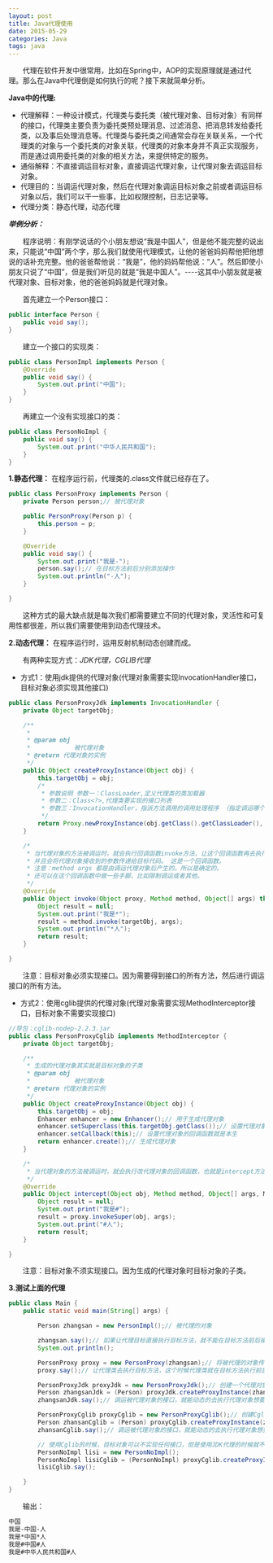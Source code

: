 ```yaml
---
layout: post
title: Java代理使用
date: 2015-05-29
categories: Java
tags: java
---
```


&ensp;&ensp;&ensp;&ensp;代理在软件开发中很常用，比如在Spring中，AOP的实现原理就是通过代理。那么在Java中代理倒是如何执行的呢？接下来就简单分析。

**Java中的代理:**

- 代理解释：一种设计模式，代理类与委托类（被代理对象、目标对象）有同样的接口，代理类主要负责为委托类预处理消息、过滤消息、把消息转发给委托类，以及事后处理消息等。代理类与委托类之间通常会存在关联关系，一个代理类的对象与一个委托类的对象关联，代理类的对象本身并不真正实现服务，而是通过调用委托类的对象的相关方法，来提供特定的服务。
- 通俗解释：不直接调运目标对象，直接调运代理对象，让代理对象去调运目标对象。
- 代理目的：当调运代理对象，然后在代理对象调运目标对象之前或者调运目标对象以后，我们可以干一些事，比如权限控制，日志记录等。
- 代理分类：静态代理，动态代理

***举例分析：***

&ensp;&ensp;&ensp;&ensp;程序说明：有刚学说话的个小朋友想说“我是中国人”，但是他不能完整的说出来，只能说“中国”两个字，那么我们就使用代理模式，让他的爸爸妈妈帮他把他想说的话补充完整。他的爸爸帮他说：“我是”，他的妈妈帮他说：“人”。然后即使小朋友只说了“中国”，但是我们听见的就是“我是中国人”。----这其中小朋友就是被代理对象、目标对象，他的爸爸妈妈就是代理对象。

&ensp;&ensp;&ensp;&ensp;首先建立一个Person接口：

```java
public interface Person {
    public void say();
}
```

&ensp;&ensp;&ensp;&ensp;建立一个接口的实现类：

```java
public class PersonImpl implements Person {
    @Override
    public void say() {
        System.out.print("中国");
    }
}
```

&ensp;&ensp;&ensp;&ensp;再建立一个没有实现接口的类：

```java
public class PersonNoImpl {
    public void say() {
        System.out.print("中华人民共和国");
    }
}
```

**1.静态代理：** 在程序运行前，代理类的.class文件就已经存在了。

```java
public class PersonProxy implements Person {
    private Person person;// 被代理对象

    public PersonProxy(Person p) {
        this.person = p;
    }

    @Override
    public void say() {
        System.out.print("我是-");
        person.say();// 在目标方法前后分别添加操作
        System.out.println("-人");
    }

}
```
&ensp;&ensp;&ensp;&ensp;这种方式的最大缺点就是每次我们都需要建立不同的代理对象，灵活性和可复用性都很差，所以我们需要使用到动态代理技术。

**2.动态代理：** 在程序运行时，运用反射机制动态创建而成。

&ensp;&ensp;&ensp;&ensp;有两种实现方式：*JDK代理，CGLIB代理*

- 方式1：使用jdk提供的代理对象(代理对象需要实现InvocationHandler接口，目标对象必须实现其他接口)

```java
public class PersonProxyJdk implements InvocationHandler {
    private Object targetObj;

    /**
     *
     * @param obj
     *            被代理对象
     * @return 代理对象的实例
     */
    public Object createProxyInstance(Object obj) {
        this.targetObj = obj;
        /*
         * 参数说明 参数一：ClassLoader,定义代理类的类加载器
         * 参数二：Class<?>,代理类要实现的接口列表
         * 参数三：InvocationHandler，指派方法调用的调用处理程序 （指定调运哪个类的invoke方法）
         */
        return Proxy.newProxyInstance(obj.getClass().getClassLoader(), this.targetObj.getClass().getInterfaces(), this);
    }

    /*
     * 当代理对象的方法被调运时，就会执行回调函数invoke方法，让这个回调函数再去执行目标代码的指定方法，
     * 并且会将代理对象接收到的参数传递给目标代码。 这是一个回调函数。
     * 注意：method args 都是由调运代理对象后产生的。所以是确定的。
     * 还可以在这个回调函数中做一些手脚，比如限制调运或者其他。
     */
    @Override
    public Object invoke(Object proxy, Method method, Object[] args) throws Throwable {
        Object result = null;
        System.out.print("我是*");
        result = method.invoke(targetObj, args);
        System.out.println("*人");
        return result;
    }

}
```
&ensp;&ensp;&ensp;&ensp;注意：目标对象必须实现接口。因为需要得到接口的所有方法，然后进行调运接口的所有方法。

- 方式2：使用cglib提供的代理对象(代理对象需要实现MethodInterceptor接口，目标对象不需要实现接口)

```java
//导包：cglib-nodep-2.2.3.jar
public class PersonProxyCglib implements MethodInterceptor {
    private Object targetObj;

    /**
     * 生成的代理对象其实就是目标对象的子类
     * @param obj
     *            被代理对象
     * @return 代理对象的实例
     */
    public Object createProxyInstance(Object obj) {
        this.targetObj = obj;
        Enhancer enhancer = new Enhancer();// 用于生成代理对象
        enhancer.setSuperclass(this.targetObj.getClass());// 设置代理对象的父类
        enhancer.setCallback(this);// 设置代理对象的回调函数就是本生
        return enhancer.create();// 生成代理对象
    }

    /*
     * 当代理对象的方法被调运时，就会执行改代理对象的回调函数，也就是intercept方法 这个回调函数接收代理对象传递来的参数
     */
    @Override
    public Object intercept(Object obj, Method method, Object[] args, MethodProxy proxy) throws Throwable {
        Object result = null;
        System.out.print("我是#");
        result = proxy.invokeSuper(obj, args);
        System.out.print("#人");
        return result;
    }

}
```
&ensp;&ensp;&ensp;&ensp;注意：目标对象不须实现接口。因为生成的代理对象时目标对象的子类。

**3.测试上面的代理**

```java
public class Main {
    public static void main(String[] args) {

        Person zhangsan = new PersonImpl();// 被代理的对象

        zhangsan.say();// 如果让代理目标直接执行目标方法，就不能在目标方法前后操作
        System.out.println();

        PersonProxy proxy = new PersonProxy(zhangsan);// 将被代理的对象传递一个代理类
        proxy.say();// 让代理类去执行目标方法，这个时候代理类就在目标方法执行前后乱搞了

        PersonProxyJdk proxyJdk = new PersonProxyJdk();// 创建一个代理对象
        Person zhangsanJdk = (Person) proxyJdk.createProxyInstance(zhangsan);// 将被代理对象传递给代理对象，并且返回被代理接口
        zhangsanJdk.say();// 调运被代理对象的接口，就能动态的去执行代理对象想要执行的操作

        PersonProxyCglib proxyCglib = new PersonProxyCglib();// 创建Cglib代理对象
        Person zhansanCglib = (Person) proxyCglib.createProxyInstance(zhangsan);// 将被代理对象传递给代理对象，并且返回被代理接口
        zhansanCglib.say();// 调运被代理对象的接口，就能动态的去执行代理对象想要执行的操作

        // 使用Cglib的时候，目标对象可以不实现任何接口，但是使用JDK代理的时候就不可以
        PersonNoImpl lisi = new PersonNoImpl();
        PersonNoImpl lisiCglib = (PersonNoImpl) proxyCglib.createProxyInstance(lisi);
        lisiCglib.say();

    }
}
```

&ensp;&ensp;&ensp;&ensp;输出：

```xml
中国
我是-中国-人
我是*中国*人
我是#中国#人
我是#中华人民共和国#人
```

